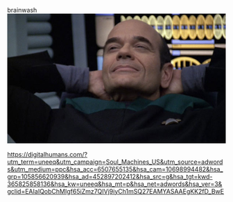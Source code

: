 brainwash
![](https://github.com/nondejus/bemoeigurus-at-work/blob/main/clienten/doctor%20robin/uneeq/wwdxukq3zswi-full.jpg)

https://digitalhumans.com/?utm_term=uneeq&utm_campaign=Soul_Machines_US&utm_source=adwords&utm_medium=ppc&hsa_acc=6507655135&hsa_cam=10698994482&hsa_grp=105856620939&hsa_ad=452897202412&hsa_src=g&hsa_tgt=kwd-365825858136&hsa_kw=uneeq&hsa_mt=p&hsa_net=adwords&hsa_ver=3&gclid=EAIaIQobChMIgf65iZmz7QIVj9iyCh1mSQ27EAMYASAAEgKK2fD_BwE
